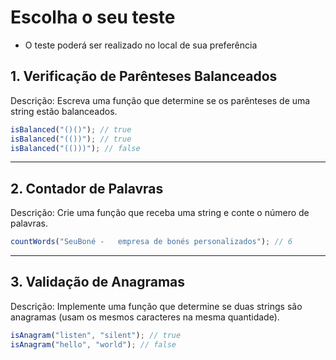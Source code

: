 # Escolha o seu teste

- O teste poderá ser realizado no local de sua preferência

## 1. Verificação de Parênteses Balanceados

Descrição:
Escreva uma função que determine se os parênteses de uma string estão balanceados.

```javascript
isBalanced("()()"); // true
isBalanced("(())"); // true
isBalanced("(()))"); // false
```
<hr>

## 2. Contador de Palavras

Descrição:
Crie uma função que receba uma string e conte o número de palavras.

```javascript
countWords("SeuBoné -   empresa de bonés personalizados"); // 6
```

<hr>

## 3. Validação de Anagramas

Descrição:
Implemente uma função que determine se duas strings são anagramas (usam os mesmos caracteres na mesma quantidade).

```javascript
isAnagram("listen", "silent"); // true
isAnagram("hello", "world"); // false
```
